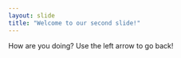 ```yaml
---
layout: slide
title: "Welcome to our second slide!"
---
```

How are you doing?
Use the left arrow to go back!
